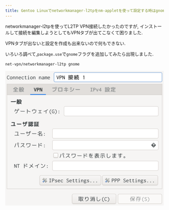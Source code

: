 ```yaml
---
title: Gentoo Linuxでnetworkmanager-l2tpをnm-appletを使って設定する時はgnome USEフラグを付ける
---
```


networkmanager-l2tpを使ってL2TP VPN接続したかったのですが,
インストールして接続を編集しようとしてもVPNタブが出てこなくて困りました.

VPNタブが出ないと設定を作成も出来ないので何もできない.

いろいろ調べて,`package.use`で`gnome`フラグを追加してみたら出現しました.

~~~
net-vpn/networkmanager-l2tp gnome
~~~

![VPNタブ](/asset/screenshot-2019-06-06-18-55-27.png)
